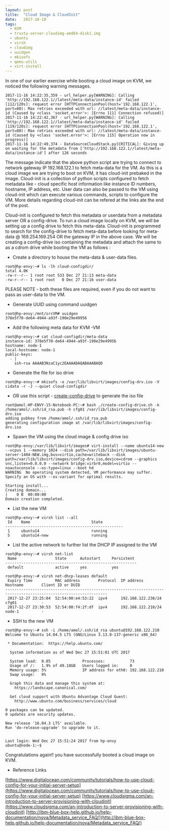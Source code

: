 ```yaml
---
layout: post
title:  "Cloud Image & CloudInit"
date:   2017-10-10
tags:
  - KVM
  - trusty-server-cloudimg-amd64-disk1.img
  - ubuntu
  - virsh
  - cloudimg
  - uuidgen
  - mkisofs
  - qemu-utils
  - virt-install
---
```


In one of our earlier exercise while booting a cloud image on KVM, we noticed the following warning messages.

```
2017-11-16 14:22:35,359 - url_helper.py[WARNING]: Calling 'http://192.168.122.1//latest/meta-data/instance-id' failed [112/120s]: request error [HTTPConnectionPool(host='192.168.122.1', port=80): Max retries exceeded with url: //latest/meta-data/instance-id (Caused by <class 'socket.error'>: [Errno 111] Connection refused)]
2017-11-16 14:22:42,367 - url_helper.py[WARNING]: Calling 'http://192.168.122.1//latest/meta-data/instance-id' failed [119/120s]: request error [HTTPConnectionPool(host='192.168.122.1', port=80): Max retries exceeded with url: //latest/meta-data/instance-id (Caused by <class 'socket.error'>: [Errno 115] Operation now in progress)]
2017-11-16 14:22:49,374 - DataSourceCloudStack.py[CRITICAL]: Giving up on waiting for the metadata from ['http://192.168.122.1//latest/meta-data/instance-id'] after 126 seconds
```

The message indicate that the above python script are trying to connect to network gateway IP 192.168.122.1 to fetch meta-data for the VM. As this is a cloud image we are trying to boot on KVM, it has cloud-init prebaked in the image. Cloud-init is a collection of python scripts configured to fetch metadata like - cloud specific host information like instance ID numbers, hostname, IP address, etc. User data can also be passed to the VM using cloud-init which can execute various commands, scripts to configure the VM. More details regarding cloud-init can be refered at the links ate the end of the post.

Cloud-init is configured to fetch this metadata or userdata from a metadata server OR a config-drive. To run a cloud image locally on KVM, we will be setting up a config drive to fetch this meta-data. Cloud-init is programmed to search for the config-drive to fetch meta-data before looking for meta-data @ 169.254.169.254 OR the gateway IP in the above case. We will be creating a config-drive iso containing the metadata and attach the same to as a cdrom drive while booting the VM as follows :

* Create a directory to house the meta-data & user-data files.

```
root@hp-envy:~# ls -lh cloud-configdir/
total 4.0K
-rw-r--r-- 1 root root 533 Dec 27 21:13 meta-data
-rw-r--r-- 1 root root   0 Dec 27 21:16 user-data
```

PLEASE NOTE - both these files are required, even if you do not want to pass as user-data to the VM.

* Generate UUID using command uuidgen

```
root@hp-envy:/mnt/srcVM# uuidgen 
378e5f70-de64-4944-a93f-190e29e49956
``` 

* Add the following meta data for KVM -VM

```
root@hp-envy:~# cat cloud-configdir/meta-data 
instance-id: 378e5f70-de64-4944-a93f-190e29e49956
hostname: node-1
local-hostname: node-1
public-keys:
  - |      
    ssh-rsa AAAAB3NzaC1yc2EAAAADAQABAAABAQD 
```

* Generate the file for iso drive

```
root@hp-envy:~# mkisofs -o /var/lib/libvirt/images/config-drv.iso -V cidata -r -J --quiet cloud-configdir
```

* OR use this script - [create-config-drive](https://github.com/larsks/virt-utils/blob/master/create-config-drive) to generate the iso file 

```
root@amol-HP-ENVY-15-Notebook-PC:~# bash ./create-config-drive.sh -k /home/amol/.ssh/id_rsa.pub -h cfg01 /var/lib/libvirt/images/config-drv.iso
adding pubkey from /home/amol/.ssh/id_rsa.pub
generating configuration image at /var/lib/libvirt/images/config-drv.iso
```

* Spawn the VM using the cloud image & config drive iso

``` 
root@hp-envy:/var/lib/libvirt/images# virt-install --name ubuntu14-new --vcpus 1 --memory 1024 --disk path=/var/lib/libvirt/images/ubuntu-server-1404-NEW.img,bus=virtio,cache=writeback --disk path=/var/lib/libvirt/images/config-drv.iso,device=cdrom --graphics vnc,listen=0.0.0.0 --network bridge:virbr0,model=virtio --noautoconsole --os-type=linux --boot hd
WARNING  No operating system detected, VM performance may suffer. Specify an OS with --os-variant for optimal results.

Starting install...
Creating domain...                                                                                                             |    0 B  00:00:00     
Domain creation completed.
```

* List the new VM

```
root@hp-envy:~# virsh list --all
 Id    Name                           State
----------------------------------------------------
 1     ubuntu14                       running
 5     ubuntu14-new                   running
```

* List the active network to further list the DHCP IP assigned to the VM

```
root@hp-envy:~# virsh net-list
 Name                 State      Autostart     Persistent
----------------------------------------------------------
 default              active     yes           yes
```

```
root@hp-envy:~# virsh net-dhcp-leases default
 Expiry Time          MAC address        Protocol  IP address                Hostname        Client ID or DUID
-------------------------------------------------------------------------------------------------------------------
 2017-12-27 23:25:04  52:54:00:e4:53:22  ipv4      192.168.122.238/24        cfg01           -
 2017-12-27 23:30:53  52:54:00:f4:2f:df  ipv4      192.168.122.210/24        node-1          -
```

* SSH to the new VM

```
root@hp-envy:~# ssh -i /home/amol/.ssh/id_rsa ubuntu@192.168.122.210
Welcome to Ubuntu 14.04.5 LTS (GNU/Linux 3.13.0-137-generic x86_64)

 * Documentation:  https://help.ubuntu.com/

  System information as of Wed Dec 27 15:51:01 UTC 2017

  System load:  0.05              Processes:           73
  Usage of /:   1.9% of 49.18GB   Users logged in:     0
  Memory usage: 5%                IP address for eth0: 192.168.122.210
  Swap usage:   0%

  Graph this data and manage this system at:
    https://landscape.canonical.com/

  Get cloud support with Ubuntu Advantage Cloud Guest:
    http://www.ubuntu.com/business/services/cloud

0 packages can be updated.
0 updates are security updates.

New release '16.04.3 LTS' available.
Run 'do-release-upgrade' to upgrade to it.


Last login: Wed Dec 27 15:51:24 2017 from hp-envy
ubuntu@node-1:~$ 
```

Congratulations again!! you have successfully booted a cloud image on KVM.


* Reference Links

[https://www.digitalocean.com/community/tutorials/how-to-use-cloud-config-for-your-initial-server-setup](https://www.digitalocean.com/community/tutorials/how-to-use-cloud-config-for-your-initial-server-setup)
[https://www.cloudsigma.com/an-introduction-to-server-provisioning-with-cloudinit](https://www.cloudsigma.com/an-introduction-to-server-provisioning-with-cloudinit)
[http://ibm-blue-box-help.github.io/help-documentation/nova/Metadata_service_FAQ/](http://ibm-blue-box-help.github.io/help-documentation/nova/Metadata_service_FAQ/)






